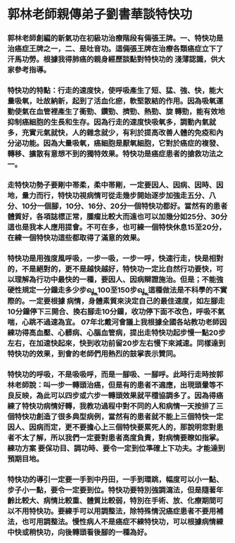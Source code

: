 # 郭林老師親傳弟子劉書華談特快功

### 郭林老師創編的新氣功在初級功治療階段有倆張王牌。一、特快功是治癌症王牌之一，二、是吐音功。這倆張王牌在治療各類癌症立下了汗馬功勞。根據我得肺癌的親身經歷談點對特快功的 淺薄認識，供大家參考指導。

### 特快功的特點：行走的速度快，使呼吸產生了短、猛、強、快，能大量吸氧，吐故納新，起到了活血化瘀，軟堅散結的作用。因為吸氧運動使氣在血管裡產生了衝勁、鑽勁、擠勁、熱勁、旋 轉勁，能有效地抑制癌細胞的生長和生存。因為行走的速度快吸氧多，調動內氣就多，充實元氣就快，人的雜念就少，有利於提高改善人體的免疫和內分泌功能。因為大量吸氧，癌細胞是厭氧細胞，它對於癌症的複發、轉移、擴散有意想不到的獨特效果。特快功是癌症患者的搶救功法之一。

### 走特快功勢子要剛中帯柔，柔中帯剛，一定要因人、因病、因時、因地，量力而行，特快功視病情可從走幾步開始逐步加強走五分、八分、10分一個腳，10分、16分、20分一個特快功都好。當然有的患者體質好，各項誌標正常，腫瘤比較大而遠也可以加幾分如25分、30分這也是我本人應用提會。不可在多，也可練一個特快休息15至20分，在練一個特快功這些都取得了滿意的效果。

### 特快功是用強度風呼吸，一步一吸，一步一呼，快速行走，快是相對的，不是絕對的，更不是越快越好，特快功一定比自然行功要快，可以理解為行功中最快的一種，要因人、因病辯證施治。但是；不能強硬性規定一分鐘走多少步𑿨100至150步𑿨這種做法是不科學的不實際的。一定要根據 病情，身體素質來決定自己的最佳速度，如左腳走10分鐘停下三開合、換右腳走10分鐘，收功停下面不改色，呼吸不氣喘，心跳不過速為宜。 07年北戴河會議上我根據全國各站教功老師因練功得高血壓、心髒病、心腦血管病，提出走特快功起步慢一點20步左右，在加速快起來，快到收功前留20步左右慢下來減速。同樣達到特快功的效果，到會的老師們用熱烈的鼓掌表示贊同。

### 特快功的呼吸，不是吸吸呼，而是一腳吸、一腳呼。此時行走時按郭林老師說：叫一步一轉頭治癌，但是有的患者不適應，出現頭暈等不良反映，為此可以四步或六步一轉頭效果就平穩協調多了。因為得癌練了特快功病情好轉，我教功過程中對不同的人和病情一天按排了三個特快功創造了很多典型病例，當然有的患者就不能上三個特快一定因人、因病而定，更不要擔心上三個特快要累死人的，那說明您對患者不太了解，所以我們一定要對患者高度負責，對病情要瞭如指掌。練功方案 要保功目、調功時、要令一定到位準確上下功夫。才能達到預期目地。

### 特快功的導引一定要一手到中丹田，一手到環跳，幅度可以小一點、步子小一點，要令一定要到位。特快功要特別強調瀉法，但是隨著年齡比較大、病情比較重、體質比較弱，特別在手術、放、化療期間可以不用特快功。要練手可以用調整法，除特殊情況癌症患者不要用補法，也可用調整法。慢性病人不是癌症不練特快功，可以根據病情練中快或稍快功，向後轉頭看後腳的一種為好。 

